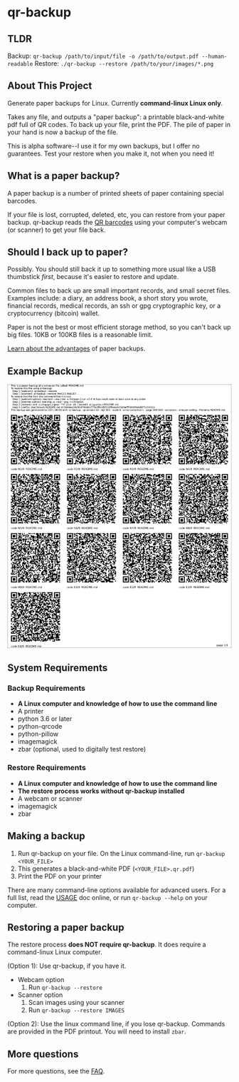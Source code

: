 # qr-backup

## TLDR

Backup: `qr-backup /path/to/input/file -o /path/to/output.pdf --human-readable`
Restore: `./qr-backup --restore /path/to/your/images/*.png`

## About This Project

Generate paper backups for Linux. Currently **command-linux Linux only**.

Takes any file, and outputs a "paper backup": a printable black-and-white pdf full of QR codes. To back up your file, print the PDF. The pile of paper in your hand is now a backup of the file.

This is alpha software--I use it for my own backups, but I offer no guarantees. Test your restore when you make it, not when you need it!

## What is a paper backup?
A paper backup is a number of printed sheets of paper containing special barcodes.

If your file is lost, corrupted, deleted, etc, you can restore from your paper backup. qr-backup reads the [QR barcodes](https://en.wikipedia.org/wiki/QR_code) using your computer's webcam (or scanner) to get your file back.

## Should I back up to paper?
Possibly. You should still back it up to something more usual like a USB thumbstick *first*, because it's easier to restore and update.

Common files to back up are small important records, and small secret files. Examples include: a diary, an address book, a short story you wrote, financial records, medical records, an ssh or gpg cryptographic key, or a cryptocurrency (bitcoin) wallet.

Paper is not the best or most efficient storage method, so you can't back up big files. 10KB or 100KB files is a reasonable limit.

[Learn about the advantages](docs/FAQ.md#what-are-the-advantages-of-paper-backups) of paper backups. 

## Example Backup
![Example Backup](docs/example.png)

## System Requirements
### Backup Requirements
- **A Linux computer and knowledge of how to use the command line**
- A printer
- python 3.6 or later
- python-qrcode
- python-pillow
- imagemagick
- zbar (optional, used to digitally test restore)
### Restore Requirements
- **A Linux computer and knowledge of how to use the command line**
- **The restore process works without qr-backup installed**
- A webcam or scanner
- imagemagick
- zbar

## Making a backup
1. Run qr-backup on your file. On the Linux command-line, run `qr-backup <YOUR_FILE>`
2. This generates a black-and-white PDF (`<YOUR_FILE>.qr.pdf`)
3. Print the PDF on your printer

There are many command-line options available for advanced users. For a full list, read the [USAGE](docs/USAGE.md) doc online, or run `qr-backup --help` on your computer.

## Restoring a paper backup
The restore process **does NOT require qr-backup**. It does require a command-linux Linux computer.

(Option 1): Use qr-backup, if you have it.
- Webcam option
    1. Run `qr-backup --restore`
- Scanner option
    1. Scan images using your scanner
    2. Run `qr-backup --restore IMAGES`

(Option 2): Use the linux command line, if you lose qr-backup. Commands are provided in the PDF printout. You will need to install `zbar`.

## More questions
For more questions, see the [FAQ](docs/FAQ.md).
